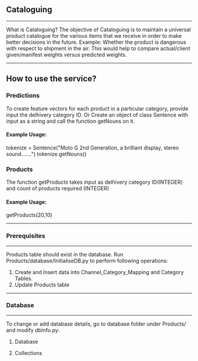 ## Cataloguing 
-------------------------

What is Cataloguing?
The objective of Cataloguing is to maintain a universal product catalogue for the various items that we receive in order to make better decisions in the future. Example: Whether the product is dangerous with respect to shipment in the air. 
This would help to compare actual/client given/manifest weights versus predicted weights.

-------------------------
How to use the service?
-------------------------
### Predictions
To create feature vectors for each product in a particular category, provide input the delhivery category ID.
Or
Create an object of class Sentence with input as a string and call the function getNouns on it.

#### Example Usage:
tokenize = Sentence("Moto G 2nd Generation, a brilliant display, stereo sound.......")
tokenize.getNouns()

### Products
The function getProducts takes input as delhivery category ID(INTEGER) and count of products required (INTEGER)

#### Example Usage:
getProducts(20,10)

----------------------------
### Prerequisites
----------------------------
Products table should exist in the database.
Run Products/database/InitialiseDB.py to perform following operations:
1. Create and Insert data into Channel_Category_Mapping and Category Tables.
2. Update Products table

----------------------------
### Database
----------------------------
To change or add database details, go to database folder under Products/ and modify dbInfo.py:

1. Database

2. Collections